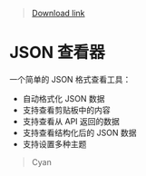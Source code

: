 > [Download link](https://xteko.com/redir?url=https://github.com/cyanzhong/xTeko/raw/master/extension-scripts/json-viewer.box)

# JSON 查看器

一个简单的 JSON 格式查看工具：

- 自动格式化 JSON 数据
- 支持查看剪贴板中的内容
- 支持查看从 API 返回的数据
- 支持查看结构化后的 JSON 数据
- 支持设置多种主题

> Cyan